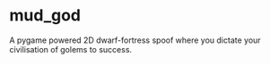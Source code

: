 # mud_god
A pygame powered 2D dwarf-fortress spoof where you dictate your civilisation of golems to success.

